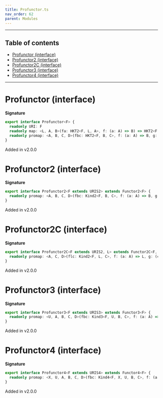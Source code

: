 ```yaml
---
title: Profunctor.ts
nav_order: 62
parent: Modules
---
```


---

<h2 class="text-delta">Table of contents</h2>

- [Profunctor (interface)](#profunctor-interface)
- [Profunctor2 (interface)](#profunctor2-interface)
- [Profunctor2C (interface)](#profunctor2c-interface)
- [Profunctor3 (interface)](#profunctor3-interface)
- [Profunctor4 (interface)](#profunctor4-interface)

---

# Profunctor (interface)

**Signature**

```ts
export interface Profunctor<F> {
  readonly URI: F
  readonly map: <L, A, B>(fa: HKT2<F, L, A>, f: (a: A) => B) => HKT2<F, L, B>
  readonly promap: <A, B, C, D>(fbc: HKT2<F, B, C>, f: (a: A) => B, g: (c: C) => D) => HKT2<F, A, D>
}
```

Added in v2.0.0

# Profunctor2 (interface)

**Signature**

```ts
export interface Profunctor2<F extends URIS2> extends Functor2<F> {
  readonly promap: <A, B, C, D>(fbc: Kind2<F, B, C>, f: (a: A) => B, g: (c: C) => D) => Kind2<F, A, D>
}
```

Added in v2.0.0

# Profunctor2C (interface)

**Signature**

```ts
export interface Profunctor2C<F extends URIS2, L> extends Functor2C<F, L> {
  readonly promap: <A, C, D>(flc: Kind2<F, L, C>, f: (a: A) => L, g: (c: C) => D) => Kind2<F, A, D>
}
```

Added in v2.0.0

# Profunctor3 (interface)

**Signature**

```ts
export interface Profunctor3<F extends URIS3> extends Functor3<F> {
  readonly promap: <U, A, B, C, D>(fbc: Kind3<F, U, B, C>, f: (a: A) => B, g: (c: C) => D) => Kind3<F, U, A, D>
}
```

Added in v2.0.0

# Profunctor4 (interface)

**Signature**

```ts
export interface Profunctor4<F extends URIS4> extends Functor4<F> {
  readonly promap: <X, U, A, B, C, D>(fbc: Kind4<F, X, U, B, C>, f: (a: A) => B, g: (c: C) => D) => Kind4<F, X, U, A, D>
}
```

Added in v2.0.0
